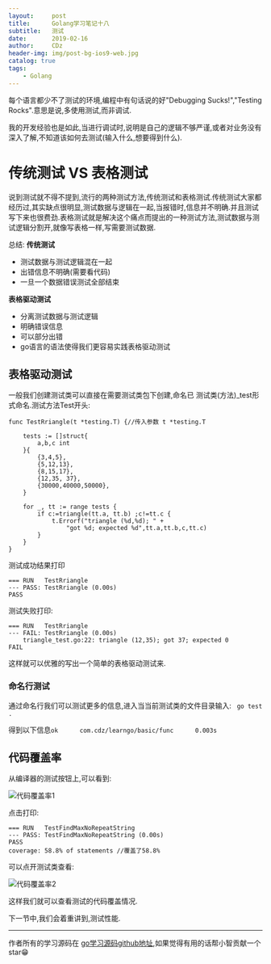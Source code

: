 ```yaml
---
layout:     post
title:      Golang学习笔记十八
subtitle:   测试
date:       2019-02-16
author:     CDz
header-img: img/post-bg-ios9-web.jpg
catalog: true
tags:
    - Golang
---
```


每个语言都少不了测试的环境,编程中有句话说的好"Debugging Sucks!","Testing Rocks".意思是说,多使用测试,而非调试.

我的开发经验也是如此,当进行调试时,说明是自己的逻辑不够严谨,或者对业务没有深入了解,不知道该如何去测试(输入什么,想要得到什么).

# 传统测试 VS 表格测试

说到测试就不得不提到,流行的两种测试方法,传统测试和表格测试.传统测试大家都经历过,其实缺点很明显,测试数据与逻辑在一起,当报错时,信息并不明确.并且测试写下来也很费劲.表格测试就是解决这个痛点而提出的一种测试方法,测试数据与测试逻辑分割开,就像写表格一样,写需要测试数据.

总结:
**传统测试**
- 测试数据与测试逻辑混在一起 
- 出错信息不明确(需要看代码)
- 一旦一个数据错误测试全部结束

**表格驱动测试**
- 分离测试数据与测试逻辑
- 明确错误信息
- 可以部分出错
- go语言的语法使得我们更容易实践表格驱动测试

## 表格驱动测试
一般我们创建测试类可以直接在需要测试类包下创建,命名已 测试类(方法)_test形式命名.测试方法Test开头:
```
func TestRriangle(t *testing.T) {//传入参数 t *testing.T

    tests := []struct{
        a,b,c int
    }{
        {3,4,5},
        {5,12,13},
        {8,15,17},
        {12,35, 37},
        {30000,40000,50000},
    }

    for _, tt := range tests {
        if c:=triangle(tt.a, tt.b) ;c!=tt.c {
            t.Errorf("triangle (%d,%d); " +
                "got %d; expected %d",tt.a,tt.b,c,tt.c)
        }
    }
}
```

测试成功结果打印
```
=== RUN   TestRriangle
--- PASS: TestRriangle (0.00s)
PASS
```

测试失败打印:
```
=== RUN   TestRriangle
--- FAIL: TestRriangle (0.00s)
    triangle_test.go:22: triangle (12,35); got 37; expected 0
FAIL

```
这样就可以优雅的写出一个简单的表格驱动测试来.

### 命名行测试

通过命名行我们可以测试更多的信息,进入当当前测试类的文件目录输入:
` go test .`

得到以下信息`ok      com.cdz/learngo/basic/func      0.003s`

## 代码覆盖率

从编译器的测试按钮上,可以看到:

![代码覆盖率1](http://wx3.sinaimg.cn/large/63d77fe7gy1g178yp9hktj20ug06eta4.jpg)

点击打印:
```
=== RUN   TestFindMaxNoRepeatString
--- PASS: TestFindMaxNoRepeatString (0.00s)
PASS
coverage: 58.8% of statements //覆盖了58.8%
```

可以点开测试类查看:

![代码覆盖率2](http://wx1.sinaimg.cn/large/63d77fe7gy1g1790358lvj20va0u0tfj.jpg)

这样我们就可以查看测试的代码覆盖情况.

下一节中,我们会着重讲到,测试性能.

------
作者所有的学习源码在 [go学习源码github地址](https://github.com/CDz1129/golang-learn),如果觉得有用的话帮小智贡献一个star😁
